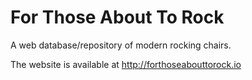 For Those About To Rock
=======================

A web database/repository of modern rocking chairs.

The website is available at http://forthoseabouttorock.io
